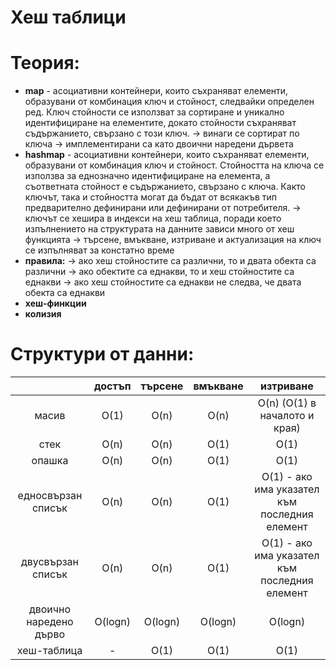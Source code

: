 # Хеш таблици

Теория:
=
- **map** - асоциативни контейнери, които съхраняват елементи, образувани от комбинация ключ и стойност, следвайки определен ред. Ключ стойности се използват за сортиране и уникално идентифициране на елементите, докато стойности съхраняват съдържанието, свързано с този ключ. 
  -> винаги се сортират по ключа
  -> имплементирани са като двоични наредени дървета
- **hashmap** - асоциативни контейнери, които съхраняват елементи, образувани от комбинация ключ и стойност. Стойността на ключа се използва за еднозначно идентифициране на елемента, а съответната стойност е съдържанието, свързано с ключа. Както ключът, така и стойността могат да бъдат от всякакъв тип предварително дефинирани или дефинирани от потребителя. 
  -> ключът се хешира в индекси на хеш таблица, поради което изпълнението на структурата на данните зависи много от хеш функцията
  -> търсене, вмъкване, изтриване и актуализация на ключ се изпълняват за констатно време
- **правила:**
  -> ако хеш стойностите са различни, то и двата обекта са различни
  -> ако обектите са еднакви, то и хеш стойностите са еднакви
  -> ако хеш стойностите са еднакви не следва, че двата обекта са еднакви
- **хеш-финкции**
- **колизия**

Структури от данни:
=

| |достъп|търсене|вмъкване|изтриване|
| :---: | :---: | :---: | :---: | :---: |
|масив| O(1) | O(n) | O(n) | O(n) (O(1) в началото и края) |
|стек| O(n) | O(n) | O(1) | O(1) |
|опашка| O(n) | O(n) | O(1) | O(1) |
|едносвързан списък| O(n) | O(n) | O(1) | O(1) - ако има указател към последния елемент |
|двусвързан списък| O(n) | O(n) | O(1) | O(1) - ако има указател към последния елемент|
|двоично наредено дърво| O(logn) | O(logn) | O(logn) | O(logn)
|хеш-таблица| - | O(1) | O(1) | O(1) |
